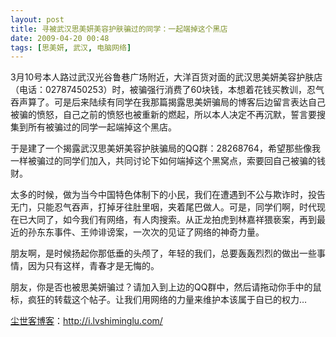 ```yaml
---
layout: post
title: 寻被武汉思美妍美容护肤骗过的同学：一起端掉这个黑店
date: 2009-04-20 00:48
tags: [思美妍, 武汉, 电脑网络]
---
```

3月10号本人路过武汉光谷鲁巷广场附近，大洋百货对面的武汉思美妍美容护肤店（电话：02787450253）时，被骗强行消费了60块钱，本想着花钱买教训，忍气吞声算了。可是后来陆续有同学在我那篇揭露思美妍骗局的博客后边留言表达自己被骗的愤怒，自己之前的愤怒也被重新的燃起，所以本人决定不再沉默，誓言要搜集到所有被骗过的同学一起端掉这个黑店。

于是建了一个揭露武汉思美妍美容护肤骗局的QQ群：28268764，希望那些像我一样被骗过的同学们加入，共同讨论下如何端掉这个黑窝点，索要回自己被骗的钱财。

太多的时候，做为当今中国特色体制下的小民，我们在遭遇到不公与欺诈时，投告无门，只能忍气吞声，打掉牙往肚里咽，夹着尾巴做人。可是，同学们啊，时代现在已大同了，如今我们有网络，有人肉搜索。从正龙拍虎到林嘉祥猥亵案，再到最近的孙东东事件、王帅诽谤案，一次次的见证了网络的神奇力量。

朋友啊，是时候扬起你那低垂的头颅了，年轻的我们，总要轰轰烈烈的做出一些事情，因为只有这样，青春才是无悔的。

朋友，你是否也被思美妍骗过？请加入到上边的QQ群中，然后请拖动你手中的鼠标，疯狂的转载这个帖子。让我们用网络的力量来维护本该属于自已的权力…

<a href="http://i.lvshiminglu.com/">尘世客博客</a>：<a href="http://i.lvshiminglu.com/">http://i.lvshiminglu.com/</a>

